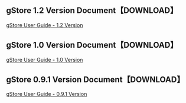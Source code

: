 ## gStore 1.2 Version Document【DOWNLOAD】

[gStore User Guide - 1.2 Version](https://gstore-bucket.oss-cn-zhangjiakou.aliyuncs.com/gstoreweb/gStore%20User%20Guide%20-%201.2%20Version.pdf)

## gStore 1.0 Version Document【DOWNLOAD】

[gStore User Guide - 1.0 Version](https://gstore-bucket.oss-cn-zhangjiakou.aliyuncs.com/gstoreweb/gStore%20User%20Guide%20-%201.0%20Version.pdf)

## gStore 0.9.1 Version Document【DOWNLOAD】

[gStore  User Guide - 0.9.1 Version](https://gstore-bucket.oss-cn-zhangjiakou.aliyuncs.com/gstoreweb/gStore0.9.1%20Version%20User%20Guide.pdf)
